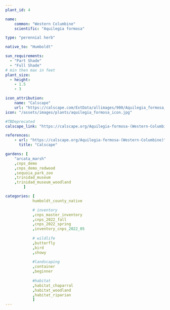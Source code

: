 ```yaml
---
plant_id: 4

name: 
    common: "Western Columbine"  
    scientific: "Aquilegia formosa" 

type: "perennial herb"

native_to: "Humboldt"

sun_requirements:
  - "Part Shade"
  - "Full Shade"
# min then max in feet
plant_size:
  - height: 
    - 1.5
    - 3

icon_attribution: 
    name: "Calscape"
    url: "https://calscape.com/ExtData/allimages/900/Aquilegia_formosa_900_65.jpg"
icon: "/assets/images/plants/aquilegia_formosa_icon.jpg"

#TBDeprecated
calscape_link: "https://calscape.org/Aquilegia-formosa-(Western-Columbine)"

references:
    - url: "https://calscape.org/Aquilegia-formosa-(Western-Columbine)"
      title: "Calscape"

gardens: [
    "arcata_marsh" 
    ,cnps_demo
    ,cnps_demo_redwood
    ,sequoia_park_zoo
    ,trinidad_museum
    ,trinidad_museum_woodland
        ]

categories: [ 
            humboldt_county_native

            # inventory
            ,cnps_master_inventory
            ,cnps_2022_fall
            ,cnps_2022_spring
            ,inventory_cnps_2022_05
        
            # wildlife
            ,butterfly
            ,bird
            ,showy   
     
            #landscaping
            ,container
            ,beginner
        
            #habitat
            ,habitat_chaparral
            ,habitat_woodland
            ,habitat_riparian
            ]
---
```


